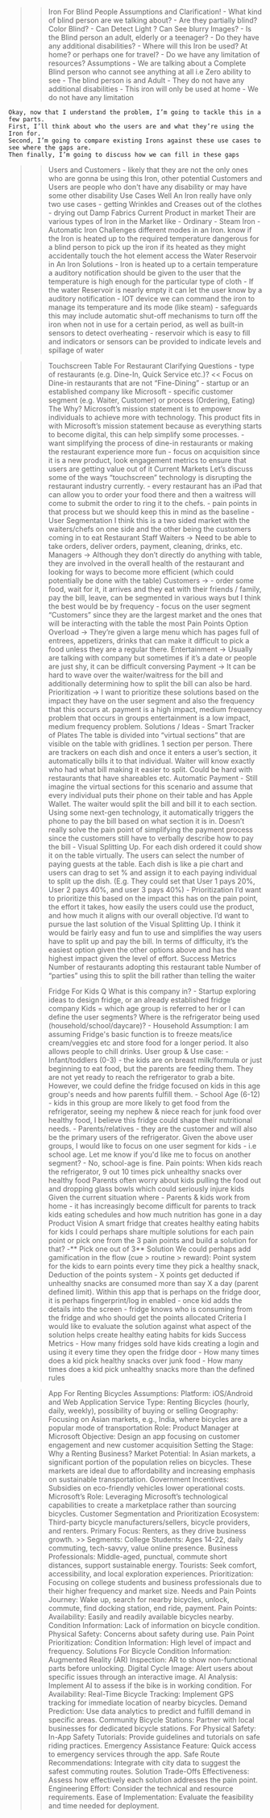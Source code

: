 >> Iron For Blind People
  >> Assumptions and Clarification!
    - What kind of blind person are we talking about?
    - Are they partially blind? Color Blind?
    - Can Detect Light ? Can See blurry Images?
    - Is the Blind person an adult, elderly or a teenager?
    - Do they have any additional disabilities?
    - Where will this Iron be used? At home? or perhaps one for travel?
    - Do we have any limitation of resources?
  >> Assumptions
    - We are talking about a Complete Blind person who cannot see anything at all i.e Zero ability to see
    - The blind person is and Adult
    - They do not have any additional disabilities
    - This iron will only be used at home
    - We do not have any limitation
    
    Okay, now that I understand the problem, I’m going to tackle this in a few parts.
    First, I’ll think about who the users are and what they’re using the Iron for.
    Second, I’m going to compare existing Irons against these use cases to see where the gaps are.
    Then finally, I’m going to discuss how we can fill in these gaps
  >> Users and Customers
    - likely that they are not the only ones who are gonna be using this Iron, other potential Customers and Users are people who don't have any disability or may have some other disability
    Use Cases Well An Iron really have only two use cases
    - getting Wrinkles and Creases out of the clothes
    - drying out Damp Fabrics
    Current Product in market Their are various types of Iron in the Market like
    - Ordinary
    - Steam Iron
    - Automatic Iron
  >> Challenges
    different modes in an Iron.
    know if the Iron is heated up to the required temperature
    dangerous for a blind person to pick up the iron if its heated as they might accidentally touch the hot element
    access the Water Reservoir in An Iron
  >> Solutions
    - Iron is heated up to a certain temperature a auditory notification should be given to the user that the temperature is high enough for the particular type of cloth
    - If the water Reservoir is nearly empty it can let the user know by a auditory notification
    - IOT device we can command the iron to manage its temperature and its mode (like steam)
    - safeguards this may include automatic shut-off mechanisms to turn off the iron when not in use for a certain period, as well as built-in sensors to detect overheating
    - reservoir which is easy to fill and indicators or sensors can be provided to indicate levels and spillage of water


>> Touchscreen Table For Restaurant
  >> Clarifying Questions
    - type of restaurants (e.g. Dine-In, Quick Service etc.)? << Focus on Dine-in restaurants that are not “Fine-Dining”
    - startup or an established company like Microsoft 
    - specific customer segment (e.g. Waiter, Customer) or process (Ordering, Eating) 
  >> The Why?
    Microsoft’s mission statement is to empower individuals to achieve more with technology.
    This product fits in with Microsoft’s mission statement because as everything starts to become digital, this can help simplify some processes.
    - want simplifying the process of dine-in restaurants or making the restaurant experience more fun
    - focus on acquisition since it is a new product, look engagement metrics to ensure that users are getting value out of it
  >> Current Markets
    Let’s discuss some of the ways “touchscreen” technology is disrupting the restaurant industry currently.
    - every restaurant has an iPad that can allow you to order your food there and then a waitress will come to submit the order to ring it to the chefs.
    - pain points in that process but we should keep this in mind as the baseline 
    - User Segmentation I think this is a two sided market with the waiters/chefs on one side and the other being the customers coming in to eat
  >> Restaurant Staff
    Waiters → Need to be able to take orders, deliver orders, payment, cleaning, drinks, etc.
    Managers → Although they don’t directly do anything with table, they are involved in the overall health of the restaurant and looking for ways to become more efficient (which could potentially be done with the table)
    Customers →
    - order some food, wait for it, it arrives and they eat with their friends / family, pay the bill, leave, can be segmented in various ways but I think the best would be by frequency
    - focus on the user segment “Customers” since they are the largest market and the ones that will be interacting with the table the most
  >> Pain Points
    Option Overload → They’re given a large menu which has pages full of entrees, appetizers, drinks that can make it difficult to pick a food unless they are a regular there.
    Entertainment → Usually are talking with company but sometimes if it’s a date or people are just shy, it can be difficult conversing
    Payment → It can be hard to wave over the waiter/waitress for the bill and additionally determining how to split the bill can also be hard.
    Prioritization → I want to prioritize these solutions based on the impact they have on the user segment and also the frequency that this occurs at.
    payment is a high impact, medium frequency problem that occurs in groups
    entertainment is a low impact, medium frequency problem.
  >> Solutions / Ideas
    - Smart Tracker of Plates
      The table is divided into “virtual sections” that are visible on the table with gridlines. 1 section per person.
      There are trackers on each dish and once it enters a user’s section, it automatically bills it to that individual.
      Waiter will know exactly who had what bill making it easier to split.
      Could be hard with restaurants that have shareables etc.
  >> Automatic Payment
    - Still imagine the virtual sections for this scenario and assume that every individual puts their phone on their table and has Apple Wallet.
      The waiter would split the bill and bill it to each section. Using some next-gen technology, it automatically triggers the phone to pay the bill based on what section it is in.
      Doesn’t really solve the pain point of simplifying the payment process since the customers still have to verbally describe how to pay the bill
    - Visual Splitting Up. For each dish ordered it could show it on the table virtually. The users can select the number of paying guests at the table.
      Each dish is like a pie chart and users can drag to set % and assign it to each paying individual to split up the dish. (E.g. They could set that User 1 pays 20%, User 2 pays 40%, and user 3 pays 40%)
    - Prioritization I’d want to prioritize this based on the impact this has on the pain point, the effort it takes, how easily the users could use the product, and how much it aligns with our overall objective.
    I’d want to pursue the last solution of the Visual Splitting Up. I think it would be fairly easy and fun to use and simplifies the way users have to split up and pay the bill.
    In terms of difficulty, it’s the easiest option given the other options above and has the highest impact given the level of effort.
  >> Success Metrics
    Number of restaurants adopting this restaurant table
    Number of “parties” using this to split the bill rather than telling the waiter


>> Fridge For Kids
  >> Q
    What is this company in? - Startup exploring ideas to design fridge, or an already established fridge company
    Kids = which age group is referred to her or I can define the user segments?
    Where is the refrigerator being used (household/school/daycare)? - Household
  Assumption: I am assuming Fridge's basic function is to freeze meats/ice cream/veggies etc and store food for a longer period. It also allows people to chill drinks.
  >> User group & Use case:
    - Infant/toddlers (0-3) -
      the kids are on breast milk/formula or just beginning to eat food, but the parents are feeding them. They are not yet ready to reach the refrigerator to grab a bite. However, we could define the fridge focused on kids in this age group's needs and how parents fulfill them.
    - School Age (6-12) -
      kids in this group are more likely to get food from the refrigerator, seeing my nephew & niece reach for junk food over healthy food, I believe this fridge could shape their nutritional needs.
    - Parents/relatives -
      they are the customer and will also be the primary users of the refrigerator. Given the above user groups, I would like to focus on one user segment for kids - i.e school age. Let me know if you'd like me to focus on another segment? - No, school-age is fine.
  >> Pain points:
    When kids reach the refrigerator, 9 out 10 times pick unhealthy snacks over healthy food
    Parents often worry about kids pulling the food out and dropping glass bowls which could seriously injure kids
    Given the current situation where - Parents & kids work from home - it has increasingly become difficult for parents to track kids eating schedules and how much nutrition has gone in a day
  >> Product Vision
    A smart fridge that creates healthy eating habits for kids I could perhaps share multiple solutions for each pain point or pick one from the 3 pain points and build a solution for that? -** Pick one out of 3**
  >> Solution
    We could perhaps add gamification in the flow (cue > routine > reward):
    Point system for the kids to earn points every time they pick a healthy snack,
    Deduction of the points system - X points get deducted if unhealthy snacks are consumed more than say X a day (parent defined limit).
    Within this app that is perhaps on the fridge door, it is perhaps fingerprint/log in enabled - once kid adds the details into the screen - fridge knows who is consuming from the fridge and who should get the points allocated
  >> Criteria
    I would like to evaluate the solution against what aspect of the solution helps create healthy eating habits for kids
  >> Success Metrics
    - How many fridges sold have kids creating a login and using it every time they open the fridge door
    - How many times does a kid pick healthy snacks over junk food
    - How many times does a kid pick unhealthy snacks more than the defined rules


>> App For Renting Bicycles
  >> Assumptions:
    Platform: iOS/Android and Web Application
    Service Type: Renting Bicycles (hourly, daily, weekly), possibility of buying or selling
    Geography: Focusing on Asian markets, e.g., India, where bicycles are a popular mode of transportation
    Role: Product Manager at Microsoft
    Objective: Design an app focusing on customer engagement and new customer acquisition
  >> Setting the Stage: Why a Renting Business?
    Market Potential: In Asian markets, a significant portion of the population relies on bicycles. These markets are ideal due to affordability and increasing emphasis on sustainable transportation.
    Government Incentives: Subsidies on eco-friendly vehicles lower operational costs.
    Microsoft’s Role: Leveraging Microsoft’s technological capabilities to create a marketplace rather than sourcing bicycles.
  >> Customer Segmentation and Prioritization
   Ecosystem: Third-party bicycle manufacturers/sellers, bicycle providers, and renters.
   Primary Focus: Renters, as they drive business growth.
    >> Segments:
    College Students: Ages 14-22, daily commuting, tech-savvy, value online presence.
    Business Professionals: Middle-aged, punctual, commute short distances, support sustainable energy.
    Tourists: Seek comfort, accessibility, and local exploration experiences.
  >> Prioritization: Focusing on college students and business professionals due to their higher frequency and market size.
  >> Needs and Pain Points
    Journey: Wake up, search for nearby bicycles, unlock, commute, find docking station, end ride, payment.
    Pain Points: Availability: Easily and readily available bicycles nearby. Condition Information: Lack of information on bicycle condition. Physical Safety: Concerns about safety during use.
  >> Pain Point Prioritization: Condition Information: High level of impact and frequency.
  >> Solutions
    For Bicycle Condition Information:
    Augmented Reality (AR) Inspection: AR to show non-functional parts before unlocking.
    Digital Cycle Image: Alert users about specific issues through an interactive image.
    AI Analysis: Implement AI to assess if the bike is in working condition.
  >> For Availability:
    Real-Time Bicycle Tracking: Implement GPS tracking for immediate location of nearby bicycles.
    Demand Prediction: Use data analytics to predict and fulfill demand in specific areas.
    Community Bicycle Stations: Partner with local businesses for dedicated bicycle stations.
  >> For Physical Safety:
    In-App Safety Tutorials: Provide guidelines and tutorials on safe riding practices.
    Emergency Assistance Feature: Quick access to emergency services through the app.
    Safe Route Recommendations: Integrate with city data to suggest the safest commuting routes.
  >> Solution Trade-Offs
    Effectiveness: Assess how effectively each solution addresses the pain point.
    Engineering Effort: Consider the technical and resource requirements.
    Ease of Implementation: Evaluate the feasibility and time needed for deployment.